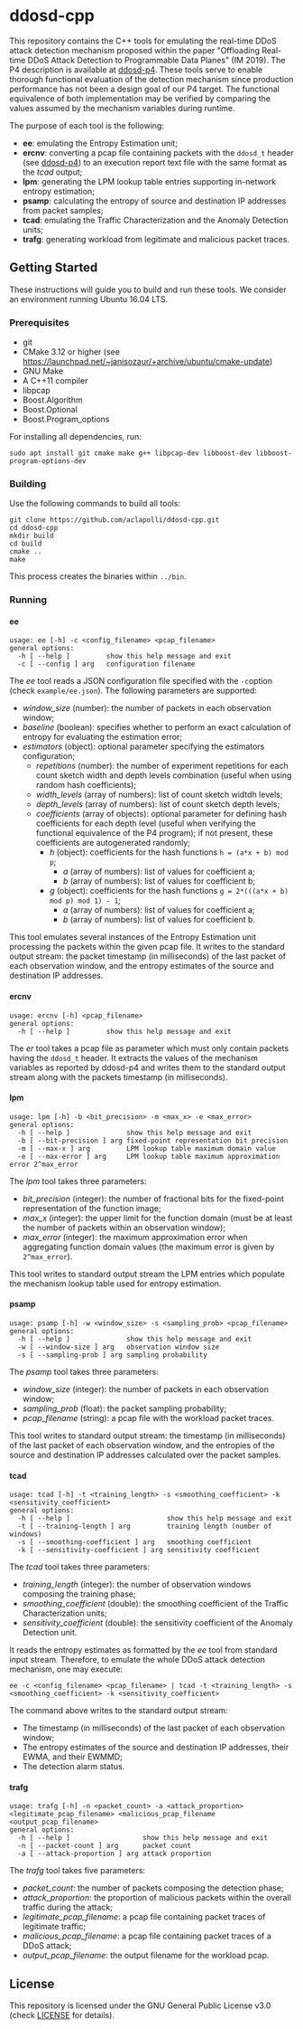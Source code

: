 # ddosd-cpp
This repository contains the C++ tools for emulating the real-time DDoS attack detection mechanism proposed within the paper "Offloading Real-time DDoS Attack Detection to Programmable Data Planes" (IM 2019).
The P4 description is available at [ddosd-p4](https://github.com/aclapolli/ddosd-p4).
These tools serve to enable thorough functional evaluation of the detection mechanism since production performance has not been a design goal of our P4 target.
The functional equivalence of both implementation may be verified by comparing the values assumed by the mechanism variables during runtime.

The purpose of each tool is the following:
- **ee**: emulating the Entropy Estimation unit;
- **ercnv**: converting a pcap file containing packets with the `ddosd_t` header (see [ddosd-p4](https://github.com/aclapolli/ddosd-p4)) to an execution report text file with the same format as the *tcad* output;
- **lpm**: generating the LPM lookup table entries supporting in-network entropy estimation;
- **psamp**: calculating the entropy of source and destination IP addresses from packet samples;
- **tcad**: emulating the Traffic Characterization and the Anomaly Detection units; 
- **trafg**: generating workload from legitimate and malicious packet traces.

## Getting Started
These instructions will guide you to build and run these tools.
We consider an environment running Ubuntu 16.04 LTS.

### Prerequisites
- git
- CMake 3.12 or higher (see https://launchpad.net/~janisozaur/+archive/ubuntu/cmake-update)
- GNU Make
- A C++11 compiler
- libpcap
- Boost.Algorithm
- Boost.Optional
- Boost.Program_options

For installing all dependencies, run:
```
sudo apt install git cmake make g++ libpcap-dev libboost-dev libboost-program-options-dev
```

### Building
Use the following commands to build all tools:
```
git clone https://github.com/aclapolli/ddosd-cpp.git
cd ddosd-cpp
mkdir build
cd build
cmake ..
make
```
This process creates the binaries within `../bin`.

### Running

#### ee
```
usage: ee [-h] -c <config_filename> <pcap_filename>
general options:
  -h [ --help ]         show this help message and exit
  -c [ --config ] arg   configuration filename
```
The *ee* tool reads a JSON configuration file specified with the `-c`option (check `example/ee.json`).
The following parameters are supported:
- *window_size* (number): the number of packets in each observation window;
- *baseline* (boolean): specifies whether to perform an exact calculation of entropy for evaluating the estimation error;
- *estimators* (object): optional parameter specifying the estimators configuration;
  - *repetitions* (number): the number of experiment repetitions for each count sketch width and depth levels combination (useful when using random hash coefficients);
  - *width_levels* (array of numbers): list of count sketch widtdh levels;
  - *depth_levels* (array of numbers): list of count sketch depth levels;
  - *coefficients* (array of objects): optional parameter for defining hash coefficients for each depth level (useful when verifying the functional equivalence of the P4 program); if not present, these coefficients are autogenerated randomly;
    - *h* (object): coefficients for the hash functions `h = (a*x + b) mod p`;
      - *a* (array of numbers): list of values for coefficient a;
      - *b* (array of numbers): list of values for coefficient b;
    - *g* (object): coefficients for the hash functions `g = 2*(((a*x + b) mod p) mod 1) - 1`;
      - *a* (array of numbers): list of values for coefficient a;
      - *b* (array of numbers): list of values for coefficient b.

This tool emulates several instances of the Entropy Estimation unit processing the packets within the given pcap file.
It writes to the standard output stream: the packet timestamp (in milliseconds) of the last packet of each observation window, and the entropy estimates of the source and destination IP addresses.

#### ercnv
```
usage: ercnv [-h] <pcap_filename>
general options:
  -h [ --help ]         show this help message and exit
```
The *er* tool takes a pcap file as parameter which must only contain packets having the `ddosd_t` header.
It extracts the values of the mechanism variables as reported by ddosd-p4 and writes them to the standard output stream along with the packets timestamp (in milliseconds).

#### lpm
```
usage: lpm [-h] -b <bit_precision> -m <max_x> -e <max_error>
general options:
  -h [ --help ]              show this help message and exit
  -b [ --bit-precision ] arg fixed-point representation bit precision
  -m [ --max-x ] arg         LPM lookup table maximum domain value
  -e [ --max-error ] arg     LPM lookup table maximum approximation error 2^max_error
```
The *lpm* tool takes three parameters:
- *bit_precision* (integer): the number of fractional bits for the fixed-point representation of the function image;
- *max_x* (integer): the upper limit for the function domain (must be at least the number of packets within an observation window);
- *max_error* (integer): the maximum approximation error when aggregating function domain values (the maximum error is given by `2^max_error`).

This tool writes to standard output stream the LPM entries which populate the mechanism lookup table used for entropy estimation.

#### psamp
```
usage: psamp [-h] -w <window_size> -s <sampling_prob> <pcap_filename>
general options:
  -h [ --help ]              show this help message and exit
  -w [ --window-size ] arg   observation window size
  -s [ --sampling-prob ] arg sampling probability
```
The *psamp* tool takes three parameters:
- *window_size* (integer): the number of packets in each observation window;
- *sampling_prob* (float): the packet sampling probability;
- *pcap_filename* (string): a pcap file with the workload packet traces.

This tool writes to standard output stream: the timestamp (in milliseconds) of the last packet of each observation window, and the entropies of the source and destination IP addresses calculated over the packet samples.

#### tcad
```
usage: tcad [-h] -t <training_length> -s <smoothing_coefficient> -k <sensitivity_coefficient>
general options:
  -h [ --help ]                        show this help message and exit
  -t [ --training-length ] arg         training length (number of windows)
  -s [ --smoothing-coefficient ] arg   smoothing coefficient
  -k [ --sensitivity-coefficient ] arg sensitivity coefficient
```
The *tcad* tool takes three parameters:
- *training_length* (integer): the number of observation windows composing the training phase;
- *smoothing_coefficient* (double): the smoothing coefficient of the Traffic Characterization units;
- *sensitivity_coefficient* (double): the sensitivity coefficient of the Anomaly Detection unit.

It reads the entropy estimates as formatted by the *ee* tool from standard input stream.
Therefore, to emulate the whole DDoS attack detection mechanism, one may execute:
```
ee -c <config_filename> <pcap_filename> | tcad -t <training_length> -s <smoothing_coefficient> -k <sensitivity_coefficient>
```
The command above writes to the standard output stream: 
- The timestamp (in milliseconds) of the last packet of each observation window;
- The entropy estimates of the source and destination IP addresses, their EWMA, and their EWMMD;
- The detection alarm status.

#### trafg
```
usage: trafg [-h] -n <packet_count> -a <attack_proportion> <legitimate_pcap_filename> <malicious_pcap_filename <output_pcap_filename>
general options:
  -h [ --help ]                  show this help message and exit
  -n [ --packet-count ] arg      packet count
  -a [ --attack-proportion ] arg attack proportion
```
The *trafg* tool takes five parameters:
- *packet_count*: the number of packets composing the detection phase;
- *attack_proportion*: the proportion of malicious packets within the overall traffic during the attack;
- *legitimate_pcap_filename*: a pcap file containing packet traces of legitimate traffic;
- *malicious_pcap_filename*: a pcap file containing packet traces of a DDoS attack;
- *output_pcap_filename*: the output filename for the workload pcap.

## License
This repository is licensed under the GNU General Public License v3.0 (check [LICENSE](LICENSE) for details).
